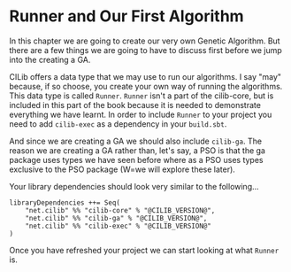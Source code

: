 # Runner and Our First Algorithm

In this chapter we are going to create our very own Genetic Algorithm.
But there are a few things we are going to have to discuss first before we jump into the creating a GA.

CILib offers a data type that we may use to run our algorithms.
I say "may" because, if so choose, you create your own way of running the algorithms.
This data type is called `Runner`.
`Runner` isn't a part of the cilib-core, but is included in this part of the book because it is needed to demonstrate everything we have learnt.
In order to include `Runner` to your project you need to add `cilib-exec` as a dependency in your `build.sbt`.

And since we are creating a GA we should also include `cilib-ga`.
The reason we are creating a GA rather than, let's say,
a PSO is that the ga package uses types we have seen before where as a PSO uses types exclusive to the PSO package (W=we will explore these later).

Your library dependencies should look very similar to the following...

```
libraryDependencies ++= Seq(
    "net.cilib" %% "cilib-core" % "@CILIB_VERSION@",
    "net.cilib" %% "cilib-ga" % "@CILIB_VERSION@",
    "net.cilib" %% "cilib-exec" % "@CILIB_VERSION@"
)
```

Once you have refreshed your project we can start looking at what `Runner` is.
